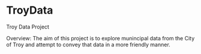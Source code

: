 # TroyData
Troy Data Project

Overview:
The aim of this project is to explore munincipal data from the City of Troy and attempt to convey that data in a more friendly manner.

